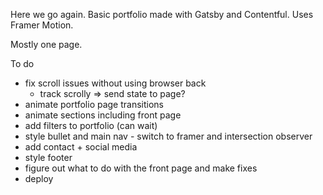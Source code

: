 Here we go again.
Basic portfolio made with Gatsby and Contentful.
Uses Framer Motion.

Mostly one page.

To do

- fix scroll issues without using browser back
  - track scrolly => send state to page?
- animate portfolio page transitions
- animate sections including front page
- add filters to portfolio (can wait)
- style bullet and main nav - switch to framer and intersection observer
- add contact + social media
- style footer
- figure out what to do with the front page and make fixes
- deploy
